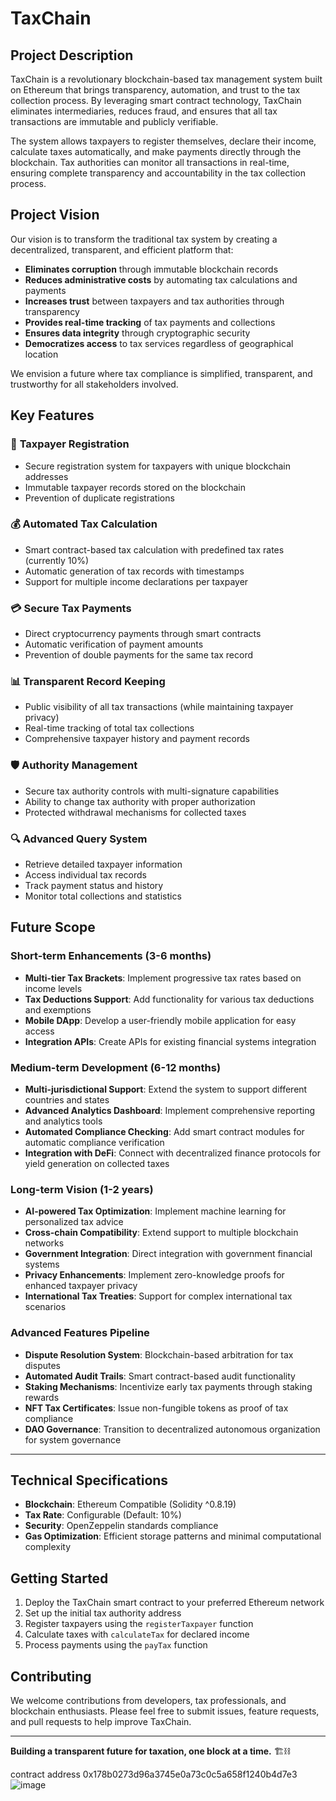 # TaxChain

## Project Description

TaxChain is a revolutionary blockchain-based tax management system built on Ethereum that brings transparency, automation, and trust to the tax collection process. By leveraging smart contract technology, TaxChain eliminates intermediaries, reduces fraud, and ensures that all tax transactions are immutable and publicly verifiable.

The system allows taxpayers to register themselves, declare their income, calculate taxes automatically, and make payments directly through the blockchain. Tax authorities can monitor all transactions in real-time, ensuring complete transparency and accountability in the tax collection process.

## Project Vision

Our vision is to transform the traditional tax system by creating a decentralized, transparent, and efficient platform that:

- **Eliminates corruption** through immutable blockchain records
- **Reduces administrative costs** by automating tax calculations and payments
- **Increases trust** between taxpayers and tax authorities through transparency
- **Provides real-time tracking** of tax payments and collections
- **Ensures data integrity** through cryptographic security
- **Democratizes access** to tax services regardless of geographical location

We envision a future where tax compliance is simplified, transparent, and trustworthy for all stakeholders involved.

## Key Features

### 🔐 **Taxpayer Registration**
- Secure registration system for taxpayers with unique blockchain addresses
- Immutable taxpayer records stored on the blockchain
- Prevention of duplicate registrations

### 💰 **Automated Tax Calculation**
- Smart contract-based tax calculation with predefined tax rates (currently 10%)
- Automatic generation of tax records with timestamps
- Support for multiple income declarations per taxpayer

### 💳 **Secure Tax Payments**
- Direct cryptocurrency payments through smart contracts
- Automatic verification of payment amounts
- Prevention of double payments for the same tax record

### 📊 **Transparent Record Keeping**
- Public visibility of all tax transactions (while maintaining taxpayer privacy)
- Real-time tracking of total tax collections
- Comprehensive taxpayer history and payment records

### 🛡️ **Authority Management**
- Secure tax authority controls with multi-signature capabilities
- Ability to change tax authority with proper authorization
- Protected withdrawal mechanisms for collected taxes

### 🔍 **Advanced Query System**
- Retrieve detailed taxpayer information
- Access individual tax records
- Track payment status and history
- Monitor total collections and statistics

## Future Scope

### Short-term Enhancements (3-6 months)
- **Multi-tier Tax Brackets**: Implement progressive tax rates based on income levels
- **Tax Deductions Support**: Add functionality for various tax deductions and exemptions
- **Mobile DApp**: Develop a user-friendly mobile application for easy access
- **Integration APIs**: Create APIs for existing financial systems integration

### Medium-term Development (6-12 months)
- **Multi-jurisdictional Support**: Extend the system to support different countries and states
- **Advanced Analytics Dashboard**: Implement comprehensive reporting and analytics tools
- **Automated Compliance Checking**: Add smart contract modules for automatic compliance verification
- **Integration with DeFi**: Connect with decentralized finance protocols for yield generation on collected taxes

### Long-term Vision (1-2 years)
- **AI-powered Tax Optimization**: Implement machine learning for personalized tax advice
- **Cross-chain Compatibility**: Extend support to multiple blockchain networks
- **Government Integration**: Direct integration with government financial systems
- **Privacy Enhancements**: Implement zero-knowledge proofs for enhanced taxpayer privacy
- **International Tax Treaties**: Support for complex international tax scenarios

### Advanced Features Pipeline
- **Dispute Resolution System**: Blockchain-based arbitration for tax disputes
- **Automated Audit Trails**: Smart contract-based audit functionality
- **Staking Mechanisms**: Incentivize early tax payments through staking rewards
- **NFT Tax Certificates**: Issue non-fungible tokens as proof of tax compliance
- **DAO Governance**: Transition to decentralized autonomous organization for system governance

---

## Technical Specifications

- **Blockchain**: Ethereum Compatible (Solidity ^0.8.19)
- **Tax Rate**: Configurable (Default: 10%)
- **Security**: OpenZeppelin standards compliance
- **Gas Optimization**: Efficient storage patterns and minimal computational complexity

## Getting Started

1. Deploy the TaxChain smart contract to your preferred Ethereum network
2. Set up the initial tax authority address
3. Register taxpayers using the `registerTaxpayer` function
4. Calculate taxes with `calculateTax` for declared income
5. Process payments using the `payTax` function

## Contributing

We welcome contributions from developers, tax professionals, and blockchain enthusiasts. Please feel free to submit issues, feature requests, and pull requests to help improve TaxChain.

---

**Building a transparent future for taxation, one block at a time.** 🏗️⛓️


contract address  0x178b0273d96a3745e0a73c0c5a658f1240b4d7e3
![image](https://github.com/user-attachments/assets/5df73d84-49e9-4503-b30c-e7b629533192)
